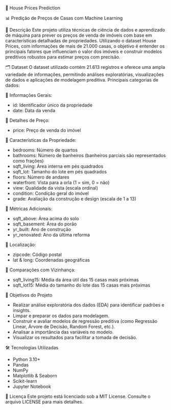 🏡 House Prices Prediction

📊 Predição de Preços de Casas com Machine Learning

📄 Descrição
Este projeto utiliza técnicas de ciência de dados e aprendizado de máquina para prever os preços de venda de imóveis com base em características detalhadas de propriedades. Utilizando o dataset House Prices, com informações de mais de 21.000 casas, o objetivo é entender os principais fatores que influenciam o valor dos imóveis e construir modelos preditivos robustos para estimar preços com precisão.

🗂️ Dataset
O dataset utilizado contém 21.613 registros e oferece uma ampla variedade de informações, permitindo análises exploratórias, visualizações de dados e aplicações de modelagem preditiva.
Principais categorias de dados:

🔹 Informações Gerais:
* id: Identificador único da propriedade 
* date: Data da venda

🔹 Detalhes de Preço:
* price: Preço de venda do imóvel

🔹 Características da Propriedade:
* bedrooms: Número de quartos 
* bathrooms: Número de banheiros (banheiros parciais são representados como frações) 
* sqft_living: Área interna em pés quadrados 
* sqft_lot: Tamanho do lote em pés quadrados 
* floors: Número de andares 
* waterfront: Vista para a orla (1 = sim, 0 = não) 
* view: Qualidade da vista (escala ordinal) 
* condition: Condição geral do imóvel 
* grade: Avaliação da construção e design (escala de 1 a 13)
  
🔹 Métricas Adicionais:
* sqft_above: Área acima do solo 
* sqft_basement: Área do porão 
* yr_built: Ano de construção 
* yr_renovated: Ano da última reforma
  
🔹 Localização:
* zipcode: Código postal 
* lat & long: Coordenadas geográficas
  
🔹 Comparações com Vizinhança:
* sqft_living15: Média da área útil das 15 casas mais próximas 
* sqft_lot15: Média do tamanho do lote das 15 casas mais próximas 

🧠 Objetivos do Projeto
* Realizar análise exploratória dos dados (EDA) para identificar padrões e insights. 
* Limpar e preparar os dados para modelagem. 
* Construir e avaliar modelos de regressão preditiva (como Regressão Linear, Árvore de Decisão, Random Forest, etc.). 
* Analisar a importância das variáveis no modelo. 
* Visualizar os resultados para facilitar a tomada de decisão. 

🛠️ Tecnologias Utilizadas
* Python 3.10+ 
* Pandas 
* NumPy 
* Matplotlib & Seaborn 
* Scikit-learn 
* Jupyter Notebook 

📄 Licença
Este projeto está licenciado sob a MIT License. Consulte o arquivo LICENSE para mais detalhes.
